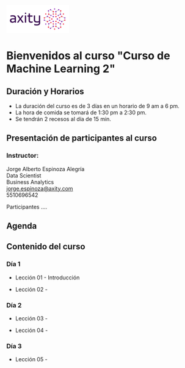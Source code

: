 ![png](imagenes/logotipo-axity-ppt.png)

# Bienvenidos al curso "Curso de Machine Learning 2"

## Duración y Horarios

- La duración del curso es de 3 días en un horario de 9 am a 6 pm.
- La hora de comida se tomará de 1:30 pm a 2:30 pm.
- Se tendrán 2 recesos al día de 15 min.

## Presentación de participantes al curso

### Instructor:
Jorge Alberto Espinoza Alegría  
Data Scientist  
Business Analytics  
jorge.espinoza@axity.com  
5510696542  

Participantes ....  


## Agenda

## Contenido del curso

### Día 1

- Lección 01 - Introducción

- Lección 02 - 

### Día 2

- Lección 03 - 

- Lección 04 - 

### Día 3

- Lección 05  - 

